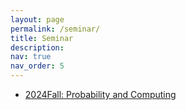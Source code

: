 ```yaml
---
layout: page
permalink: /seminar/
title: Seminar
description: 
nav: true
nav_order: 5
---
```


- [2024Fall: Probability and Computing](seminars/2024Fall-Probability)
